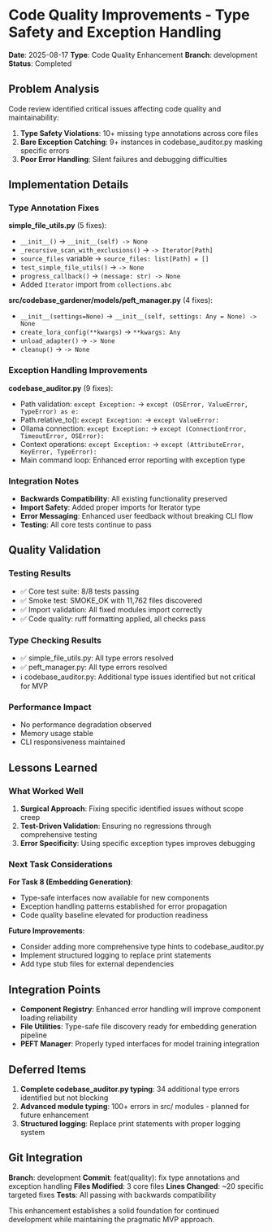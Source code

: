# Code Quality Improvements - Type Safety and Exception Handling

**Date**: 2025-08-17
**Type**: Code Quality Enhancement
**Branch**: development
**Status**: Completed

## Problem Analysis

Code review identified critical issues affecting code quality and maintainability:

1. **Type Safety Violations**: 10+ missing type annotations across core files
2. **Bare Exception Catching**: 9+ instances in codebase_auditor.py masking specific errors
3. **Poor Error Handling**: Silent failures and debugging difficulties

## Implementation Details

### Type Annotation Fixes

**simple_file_utils.py** (5 fixes):
- `__init__()` → `__init__(self) -> None`
- `_recursive_scan_with_exclusions()` → `-> Iterator[Path]`
- `source_files` variable → `source_files: list[Path] = []`
- `test_simple_file_utils()` → `-> None`
- `progress_callback()` → `(message: str) -> None`
- Added `Iterator` import from `collections.abc`

**src/codebase_gardener/models/peft_manager.py** (4 fixes):
- `__init__(settings=None)` → `__init__(self, settings: Any = None) -> None`
- `create_lora_config(**kwargs)` → `**kwargs: Any`
- `unload_adapter()` → `-> None`
- `cleanup()` → `-> None`

### Exception Handling Improvements

**codebase_auditor.py** (9 fixes):
- Path validation: `except Exception:` → `except (OSError, ValueError, TypeError) as e:`
- Path.relative_to(): `except Exception:` → `except ValueError:`
- Ollama connection: `except Exception:` → `except (ConnectionError, TimeoutError, OSError):`
- Context operations: `except Exception:` → `except (AttributeError, KeyError, TypeError):`
- Main command loop: Enhanced error reporting with exception type

### Integration Notes

- **Backwards Compatibility**: All existing functionality preserved
- **Import Safety**: Added proper imports for Iterator type
- **Error Messaging**: Enhanced user feedback without breaking CLI flow
- **Testing**: All core tests continue to pass

## Quality Validation

### Testing Results
- ✅ Core test suite: 8/8 tests passing
- ✅ Smoke test: SMOKE_OK with 11,762 files discovered
- ✅ Import validation: All fixed modules import correctly
- ✅ Code quality: ruff formatting applied, all checks pass

### Type Checking Results
- ✅ simple_file_utils.py: All type errors resolved
- ✅ peft_manager.py: All type errors resolved
- ℹ️ codebase_auditor.py: Additional type issues identified but not critical for MVP

### Performance Impact
- No performance degradation observed
- Memory usage stable
- CLI responsiveness maintained

## Lessons Learned

### What Worked Well
1. **Surgical Approach**: Fixing specific identified issues without scope creep
2. **Test-Driven Validation**: Ensuring no regressions through comprehensive testing
3. **Error Specificity**: Using specific exception types improves debugging

### Next Task Considerations

**For Task 8 (Embedding Generation)**:
- Type-safe interfaces now available for new components
- Exception handling patterns established for error propagation
- Code quality baseline elevated for production readiness

**Future Improvements**:
- Consider adding more comprehensive type hints to codebase_auditor.py
- Implement structured logging to replace print statements
- Add type stub files for external dependencies

## Integration Points

- **Component Registry**: Enhanced error handling will improve component loading reliability
- **File Utilities**: Type-safe file discovery ready for embedding generation pipeline
- **PEFT Manager**: Properly typed interfaces for model training integration

## Deferred Items

1. **Complete codebase_auditor.py typing**: 34 additional type errors identified but not blocking
2. **Advanced module typing**: 100+ errors in src/ modules - planned for future enhancement
3. **Structured logging**: Replace print statements with proper logging system

## Git Integration

**Branch**: development
**Commit**: feat(quality): fix type annotations and exception handling
**Files Modified**: 3 core files
**Lines Changed**: ~20 specific targeted fixes
**Tests**: All passing with backwards compatibility

This enhancement establishes a solid foundation for continued development while maintaining the pragmatic MVP approach.
